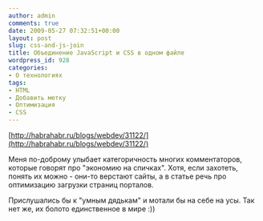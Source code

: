```yaml
---
author: admin
comments: true
date: 2009-05-27 07:32:51+00:00
layout: post
slug: css-and-js-join
title: Объединение JavaScript и CSS в одном файле
wordpress_id: 928
categories:
- О технологиях
tags:
- HTML
- Добавить метку
- Оптимизация
- СSS
---
```


[http://habrahabr.ru/blogs/webdev/31122/](http://habrahabr.ru/blogs/webdev/31122/)

Меня по-доброму улыбает категоричность многих комментаторов, которые говорят про "экономию на спичках". Хотя, если захотеть, понять их можно - они-то верстают сайты, а в статье речь про оптимизацию загрузки страниц порталов.

Прислушались бы к "умным дядькам" и мотали бы на себе на усы.
Так нет же, их болото единственное в мире :))
